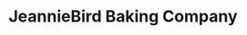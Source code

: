 ---
title: "JeannieBird Baking Company"
url: /westminster/jeanniebird-baking-company/
shop: bakery
---